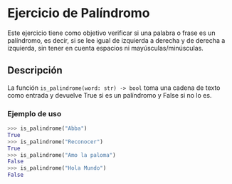 # Ejercicio de Palíndromo

Este ejercicio tiene como objetivo verificar si una palabra o frase es un palíndromo, es decir, si se lee igual de izquierda a derecha y de derecha a izquierda, sin tener en cuenta espacios ni mayúsculas/minúsculas.

## Descripción

La función `is_palindrome(word: str) -> bool` toma una cadena de texto como entrada y devuelve True si es un palíndromo y False si no lo es.

### Ejemplo de uso

```python
>>> is_palindrome("Abba")
True
>>> is_palindrome("Reconocer")
True
>>> is_palindrome("Amo la paloma")
False
>>> is_palindrome("Hola Mundo")
False
